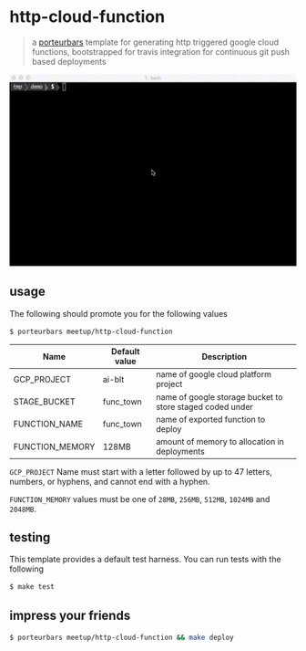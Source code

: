 # http-cloud-function

> a [porteurbars](https://github.com/softprops/porteurbars) template for generating http triggered google cloud functions, bootstrapped for travis integration for continuous git push based deployments

![demo.gif](demo.gif)

## usage

The following should promote you for the following values

```bash
$ porteurbars meetup/http-cloud-function
```

| Name            | Default value | Description                                               |
|-----------------|---------------|-----------------------------------------------------------|
| GCP_PROJECT     | ai-blt        | name of google cloud platform project                     |
| STAGE_BUCKET    | func_town     | name of google storage bucket to store staged coded under |
| FUNCTION_NAME   | func_town     | name of exported function to deploy                       |
| FUNCTION_MEMORY | 128MB         | amount of memory to allocation in deployments             |


`GCP_PROJECT` Name must start with a letter followed by up to 47 letters, numbers, or hyphens, and cannot end with a hyphen.

`FUNCTION_MEMORY` values must be one of `28MB`, `256MB`, `512MB`, `1024MB` and `2048MB`.

## testing

This template provides a default test harness. You can run tests with the following

```bash
$ make test
```

## impress your friends

```bash
$ porteurbars meetup/http-cloud-function && make deploy
```

